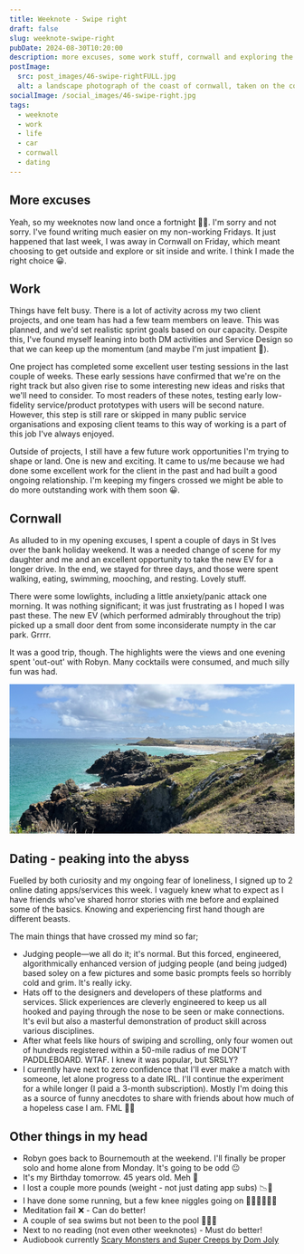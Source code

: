 ```yaml
---
title: Weeknote - Swipe right
draft: false
slug: weeknote-swipe-right
pubDate: 2024-08-30T10:20:00
description: more excuses, some work stuff, cornwall and exploring the world of dating in a digital age. This note covers the last couple of week until today 30th August 24.
postImage:
  src: post_images/46-swipe-rightFULL.jpg
  alt: a landscape photograph of the coast of cornwall, taken on the coast path near to Zennor, looking towards St Ives
socialImage: /social_images/46-swipe-right.jpg
tags:
  - weeknote
  - work
  - life
  - car
  - cornwall
  - dating
---
```


## More excuses

Yeah, so my weeknotes now land once a fortnight 🤷‍♂️. I'm sorry and not sorry. I've found writing much easier on my non-working Fridays. It just happened that last week, I was away in Cornwall on Friday, which meant choosing to get outside and explore or sit inside and write. I think I made the right choice 😀.

## Work

Things have felt busy. There is a lot of activity across my two client projects, and one team has had a few team members on leave. This was planned, and we'd set realistic sprint goals based on our capacity. Despite this, I've found myself leaning into both DM activities and Service Design so that we can keep up the momentum (and maybe I'm just impatient 😬).

One project has completed some excellent user testing sessions in the last couple of weeks. These early sessions have confirmed that we're on the right track but also given rise to some interesting new ideas and risks that we'll need to consider. To most readers of these notes, testing early low-fidelity service/product prototypes with users will be second nature. However, this step is still rare or skipped in many public service organisations and exposing client teams to this way of working is a part of this job I've always enjoyed.

Outside of projects, I still have a few future work opportunities I'm trying to shape or land. One is new and exciting. It came to us/me because we had done some excellent work for the client in the past and had built a good ongoing relationship. I'm keeping my fingers crossed we might be able to do more outstanding work with them soon 😀.

## Cornwall

As alluded to in my opening excuses, I spent a couple of days in St Ives over the bank holiday weekend. It was a needed change of scene for my daughter and me and an excellent opportunity to take the new EV for a longer drive. In the end, we stayed for three days, and those were spent walking, eating, swimming, mooching, and resting. Lovely stuff.

There were some lowlights, including a little anxiety/panic attack one morning. It was nothing significant; it was just frustrating as I hoped I was past these. The new EV (which performed admirably throughout the trip) picked up a small door dent from some inconsiderate numpty in the car park. Grrrr.

It was a good trip, though. The highlights were the views and one evening spent 'out-out' with Robyn. Many cocktails were consumed, and much silly fun was had.

![a landscape photograph of the coast of cornwall, taken on the coast path near to Zennor, looking towards St Ives](post_images/46-swipe-rightFULL.jpg)

## Dating - peaking into the abyss

Fuelled by both curiosity and my ongoing fear of loneliness, I signed up to 2 online dating apps/services this week. I vaguely knew what to expect as I have friends who've shared horror stories with me before and explained some of the basics. Knowing and experiencing first hand though are different beasts.

The main things that have crossed my mind so far;

- Judging people—we all do it; it's normal. But this forced, engineered, algorithmically enhanced version of judging people (and being judged) based soley on a few pictures and some basic prompts feels so horribly cold and grim. It's really icky.
- Hats off to the designers and developers of these platforms and services. Slick experiences are cleverly engineered to keep us all hooked and paying through the nose to be seen or make connections. It's evil but also a masterful demonstration of product skill across various disciplines.
- After what feels like hours of swiping and scrolling, only four women out of hundreds registered within a 50-mile radius of me DON'T PADDLEBOARD. WTAF. I knew it was popular, but SRSLY?
- I currently have next to zero confidence that I'll ever make a match with someone, let alone progress to a date IRL. I'll continue the experiment for a while longer (I paid a 3-month subscription). Mostly I'm doing this as a source of funny anecdotes to share with friends about how much of a hopeless case I am. FML 🤦‍♂️

## Other things in my head

- Robyn goes back to Bournemouth at the weekend. I'll finally be proper solo and home alone from Monday. It's going to be odd 😐
- It's my Birthday tomorrow. 45 years old. Meh 🎂
- I lost a couple more pounds (weight - not just dating app subs) 📉🎉
- I have done some running, but a few knee niggles going on 🏃🏻‍♂️🏃🏻‍♂️
- Meditation fail ❌ - Can do better!
- A couple of sea swims but not been to the pool 🏊🏻‍♂️
- Next to no reading (not even other weeknotes) - Must do better!
- Audiobook currently [Scary Monsters and Super Creeps by Dom Joly](https://www.audible.co.uk/pd/Scary-Monsters-and-Super-Creeps-Audiobook/B09XJFCCHD?ref_pageloadid=UsMdgAlHmYgbyGOg&ref=a_author_Do_c9_lProduct_1_3&pf_rd_p=af5062e9-57de-425c-9e02-6d8ad006b9aa&pf_rd_r=NPSG2Z074M9WA6TTA3HD&pageLoadId=o8OMGP9C8y6drvdK&creativeId=83220593-1d50-4883-bad4-b5d505543719)
